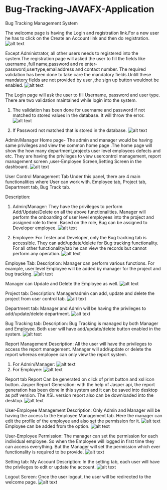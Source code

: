 # Bug-Tracking-JAVAFX-Application
Bug Tracking Management System

The welcome page is having the Login and registration link.For a new user he has to click on the Create an Account link and then do registration.
![alt text](https://github.com/AjayMukhi/Bug-Tracking-JAVAFX-Application/blob/master/Images/Welcome.PNG)

Except Administrator, all other users needs to registered into the system.The registration page will asked the user to fill the fields like username ,full name,password and re enter-password,usertype,emailaddress and contact number. The required validation has been done to take care the mandatory fields.Untill these mandatory fields are not provided by user ,the sign up button wouldnot be enabled.
![alt text](https://github.com/AjayMukhi/Bug-Tracking-JAVAFX-Application/blob/master/Images/Registration.PNG)

The Login page will ask the user to fill Username, password and user type. 
There are two validation maintained while login into the system.
1) The validation has been done for username and password if not matched to stored values in the database. It will throw the error.
![alt text](https://github.com/AjayMukhi/Bug-Tracking-JAVAFX-Application/blob/master/Images/Wecome%20Validation-1.PNG)

2) If Password not matched that is stored in the database.
![alt text](https://github.com/AjayMukhi/Bug-Tracking-JAVAFX-Application/blob/master/Images/welcome-2.PNG)

Admin/Manager Home page- The admin and manager would be having same privileges and view the common home page .The home page will show the how many department,projects user level employees  defects and etc. They are having the privileges to view usercontrol management, report management screen ,user-Employee Screen,Setting Screen in the dashboard.
![alt text](https://github.com/AjayMukhi/Bug-Tracking-JAVAFX-Application/blob/master/Images/Home-Admin.PNG)


User Control Management Tab
Under this panel, there are 4 main functionalities where User can work with.
Employee tab, Project tab, Department tab, Bug Track tab.

Description:
1) Admin/Manager: They have the privileges to perform Add/Update/Delete on all the above functionalities.
Manager will perform the onboarding of user level employees into the project and assigned role to them. Based on the role, Bug can be assigned to Developer employee.
![alt text](https://github.com/AjayMukhi/Bug-Tracking-JAVAFX-Application/blob/master/Images/UserControl-Admin.PNG)

2) Employee: For Tester and Developer, only the Bug tracking tab is accessible. They can add/update/delete for Bug tracking functionality.
For all other functionality/tab he can view the records but cannot perform any operation. 
![alt text](https://github.com/AjayMukhi/Bug-Tracking-JAVAFX-Application/blob/master/Images/UserControl-Employee.PNG)


Employee Tab:
Description: Manager can perform various functions. For example, user level Employee will be added by manager for the project and bug tracking.
![alt text](https://github.com/AjayMukhi/Bug-Tracking-JAVAFX-Application/blob/master/Images/Add-Employee.PNG)

Manager can Update and Delete the Employee as well.
![alt text](https://github.com/AjayMukhi/Bug-Tracking-JAVAFX-Application/blob/master/Images/Employee-Added.PNG)

Project tab:
Description: Manager/admin can add, update and delete the project from user control tab.
![alt text](https://github.com/AjayMukhi/Bug-Tracking-JAVAFX-Application/blob/master/Images/Project.PNG)

Department tab:
Manager and Admin will be having the privileges to add/update/delete department.
![alt text](https://github.com/AjayMukhi/Bug-Tracking-JAVAFX-Application/blob/master/Images/Department.PNG)

Bug Tracking tab:
Description: Bug Tracking is managed by both Manager and Employee. Both user will have add/update/delete button enabled in the system.
![alt text](https://github.com/AjayMukhi/Bug-Tracking-JAVAFX-Application/blob/master/Images/BugTrack.PNG)

Report Management
Description: All the user will have the privileges to access the report management.
Manager will add/update or delete the report whereas employee can only view the report system. 
1) For Admin/Manager:
![alt text](https://github.com/AjayMukhi/Bug-Tracking-JAVAFX-Application/blob/master/Images/Report.PNG)
2) For Employee:
![alt text](https://github.com/AjayMukhi/Bug-Tracking-JAVAFX-Application/blob/master/Images/report-emp.PNG)

Report tab
Report Can be generated on click of print button and xsl icon button.
Jasper Report Generation: with the help of Jasper api, the report generation has been done in this system and it can be saved into desktop as pdf version. The XSL version report also can be downloaded into the desktop.
![alt text](https://github.com/AjayMukhi/Bug-Tracking-JAVAFX-Application/blob/master/Images/Report-1.PNG)

User-Employee Management
Description: Only Admin and Manager will be having the access to the Employee Management tab. Here the manager can edit the profile of the employee and  also set the permission for it.
![alt text](https://github.com/AjayMukhi/Bug-Tracking-JAVAFX-Application/blob/master/Images/User-Employee.PNG)
Employee can be added from the option.
![alt text](https://github.com/AjayMukhi/Bug-Tracking-JAVAFX-Application/blob/master/Images/Add-Employee-1.PNG)

User-Employee Permission: The manager can set the permission for each individual employee. So when the Employee will logged in first time they can access everything. But the Manager will set the permission which ever functionality is required to be provide.
![alt text](https://github.com/AjayMukhi/Bug-Tracking-JAVAFX-Application/blob/master/Images/User-Permission.PNG)

Setting tab:
My Account
Description: In the setting tab, each user will have the privileges to edit or update the account.
![alt text](https://github.com/AjayMukhi/Bug-Tracking-JAVAFX-Application/blob/master/Images/MyAccount.PNG)

Logout Screen:
Once the user logout, the user will be redirected to the welcome page.
![alt text](https://github.com/AjayMukhi/Bug-Tracking-JAVAFX-Application/blob/master/Images/LogOut.PNG)















